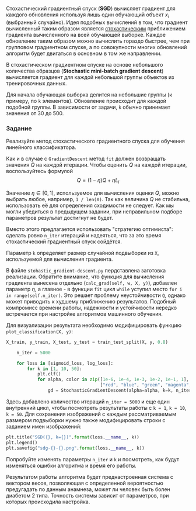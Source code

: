 Стохастический градиентный спуск (**SGD**) вычисляет градиент для каждого обновления используя лишь один обучающий объект $x_i$ (выбранный случайно).
Идея подобных вычислений в том, что градиент вычисленный таким образом является [стохастическим](https://ru.wikipedia.org/wiki/%D0%A1%D0%BB%D1%83%D1%87%D0%B0%D0%B9%D0%BD%D1%8B%D0%B9_%D0%BF%D1%80%D0%BE%D1%86%D0%B5%D1%81%D1%81) приближением градиента вычисленного на всей обучающей выборке.
Каждое обновление таким образом можно вычислить гораздо быстрее, чем при групповом градиентном спуске, а по совокупности многих обновлений алгоритм будет двигаться в основном в том же направлении.

В стохастическом градиентном спуске на основе небольшого количества образцов (**Stochastic mini-batch gradient descent**) вычисляется градиент для каждой небольшой группы объектов из тренировочных данных.

Для начала обучающая выборка делится на небольшие группы (к примеру, по `k` элементов). Обновление происходит для каждой подобной группы. В зависимости от задачи, `k` обычно принимает значения от 30 до 500.
### Задание

Реализуйте метод стохастического градиентного спуска для обучения линейного классификатора.

Как и в случае с `GradientDescent` метод `fit` должен
возвращать значения $Q$ на каждой итерации.
Чтобы оценить $Q$ на каждой итерации, воспользуйтесь формулой
$$Q = (1 − \eta)Q + \eta L_i$$

Значение $\eta \in [0, 1]$,
используемое для вычисления оценки $Q$, можно выбрать любое, например,
`1 / len(X)`. Так как величина $Q$ не стабильна, использовать
её для определения сходимости не следует. Как мы могли убедиться в предыдущем задании, при неправильном подборе параметров результат достигнут не будет.

Вместо этого предлагается использовать "стратегию оптимиста": сделать ровно `n_iter`
итераций и надеяться, что за это время стохастический градиентный спуск
сойдётся.

Параметр `k` определяет размер случайной подвыборки из
`X`, используемой для вычисления градиента.

В файле `stohastic_gradient-descent.py` пердставлена заготовка реализации. Обратите внимание, что функция для вычисления градиента вынесена отдельно (`calc_grad(self, w, X, y)`), добавлен параметр $\eta$, а главное - в функции `fit` цикл `while` уступил место `for i in range(self.n_iter)`. Это решает проблему неустойчивости `Q`, однако может приводить к худшему приближению результатов. Подобный компромисс времени работы, надежности и устойчивости нередко встречается при настройке алгоритмов машинного обучения.

Для визуализации результата необходимо модифицировать функцию `plot_classification(X, y)`:
```python
X_train, y_train, X_test, y_test = train_test_split(X, y, 0.8)

    n_iter = 5000

    for loss in [sigmoid_loss, log_loss]:
        for k in [1, 10, 50]:
            plt.clf()
            for alpha, color in zip([1e-6, 1e-4, 1e-3, 1e-2, 1e-1, 1],
                                    ["red", "blue", "green", "magenta", "yellow", "cyan"]):
                gd = StochasticGradientDescent(alpha=alpha, k=k, n_iter=n_iter)
```
Здесь добавлено количество итераций `n_iter = 5000` и еще один внутренний цикл, чтобы посмотреть результаты работы с `k = 1`, `k = 10`, `k = 50`. Для сохранения изображений с каждым рассматриваемым размером подвыборки нужно также модифицировать строки с заданием имен изображений:
```python
plt.title("SGD({}, k={})".format(loss.__name__, k))
plt.legend()
plt.savefig("sdg-{}-{}.png".format(loss.__name__, k))
```

Попробуйте изменять параметры `n_iter` и `k` и посмотреть, как будут изменяться ошибки алгоритма и время его работы.

Результатом работы алгоритма будет преднастроенная система с вектором весов, позволяющая с определенной вероятностью предугадать по данным анамнеза, может ли человек быть болен диабетом 2 типа. Точность системы зависит от параметров, при которых происходила настройка.